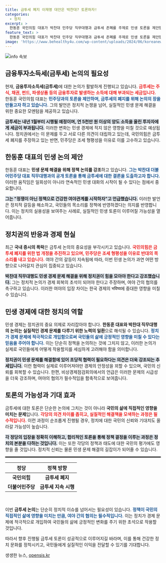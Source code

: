 ```yaml
---
title: 금투세 폐지 이재명 대안은 박찬대? 토론하자!
categories:
  - 정치
excerpt: >
  한동훈 국민의힘 대표가 박찬대 민주당 직무대행과 금투세 존폐를 주제로 민생 토론을 제안했습니다. 여야간 건강한 대화를 통해 경제 위기를 극복하자는 메시지에 귀추가 주목됩니다.
feature_text: >
  한동훈 국민의힘 대표가 박찬대 민주당 직무대행과 금투세 존폐를 주제로 민생 토론을 제안했습니다. 여야간 건강한 대화를 통해 경제 위기를 극복하자는 메시지에 귀추가 주목됩니다.
image: 'https://www.behealthy4u.com/wp-content/uploads/2024/06/koreanews.jpg'
---
```


<p><img src="https://www.behealthy4u.com/wp-content/uploads/2024/06/koreanews.jpg" alt="info 속보" /></p>

<h2 data-ke-size="size26">금융투자소득세(금투세) 논의의 필요성</h2>

<p data-ke-size="size16">현재, <b>금융투자소득세(금투세)</b>에 대한 논의가 활발하게 진행되고 있습니다. <b><span style="color: #ee2323;">금투세는 주식, 채권, 펀드, 파생상품 등의 금융투자로 발생하는 소득에 대해 부과되는 세금입니다.</span></b> 한동훈 국민의힘 대표는 <b><span style="color: #1a5490;">민주당과의 토론을 제안하며, 금투세의 폐지를 위해 논의의 장을 만들고자 하고 있습니다.</span></b> 그의 발언은 정치적 논쟁을 넘어, 실질적인 민생 문제 해결을 위한 중요한 모멘텀을 제공하고 있습니다.</p>

<p data-ke-size="size16"><b><span style="background-color: #21538527;">금투세는 내년 1월부터 시행될 예정이며, 연 5천만 원 이상의 양도 소득을 올린 투자자에게 세금이 부과됩니다.</span></b> 이러한 변화는 민생 경제에 적지 않은 영향을 미칠 것으로 예상됩니다. 정치권에서는 이 문제를 두고 서로 다른 의견이 대립하고 있는데, 국민의힘은 금투세 폐지를 주장하고 있는 반면, 민주당은 조세 형평성을 이유로 이를 고수하고 있습니다.</p>

<h2 data-ke-size="size26">한동훈 대표의 민생 논의 제안</h2>

<p data-ke-size="size16">한동훈 대표는 <b>민생 문제 해결을 위해 정책 논의를 강조</b>하고 있습니다. <b><span style="color: #1a5490;">그는 박찬대 더불어민주당 대표 직무대행과의 공개 토론을 통해 금투세에 대한 결론을 도출하고자 합니다.</span></b> 이러한 움직임은 일회성이 아니라 연속적인 민생 대화의 시작이 될 수 있다는 점에서 중요합니다.</p>

<p data-ke-size="size16"><b><span style="background-color: #21538527;">그는 "정쟁이 아닌 정책으로 건강한 여야관계를 시작하자"고 언급했습니다.</span></b> 이러한 발언은 정치적 갈등을 해소하고, 국민들의 목소리를 정책에 반영하겠다는 의지를 반영합니다. 이는 정치의 실용성을 보여주는 사례로, 실질적인 민생 토론이 이루어질 가능성을 열어줍니다.</p>

<h2 data-ke-size="size26">정치권의 반응과 경제 현실</h2>

<p data-ke-size="size16">최근 <b>국내 증시의 폭락</b>은 금투세 논의의 중요성을 부각시키고 있습니다. <b><span style="color: #ee2323;">국민의힘은 금투세 폐지를 위한 법 개정을 추진하고 있으며, 민주당은 조세 형평성을 이유로 반대의 목소리를 내고 있습니다.</span></b> 여야 간의 갈등이 지속됨에 따라, 이번 민생 논의가 과연 어떤 방향으로 나아갈지 관심이 집중되고 있습니다.</p>

<p data-ke-size="size16"><b><span style="background-color: #21538527;">박찬대 직무대행도 민생 경제 문제 해결을 위해 정치권이 힘을 모아야 한다고 강조했습니다.</span></b> 그는 정치적 논의가 경제 회복의 초석이 되어야 한다고 주장하며, 여야 간의 협의를 촉구하고 있습니다. 이러한 여야의 입장 차이는 한국 경제의 भविष्य에 중대한 영향을 미칠 수 있습니다.</p>

<h2 data-ke-size="size26">민생 경제에 대한 정치의 역할</h2>

<p data-ke-size="size16">민생 경제는 정치권의 중요 의제로 자리잡아야 합니다. <b>한동훈 대표와 박찬대 직무대행의 논의는 실질적인 경제 문제를 다루기 위한 노력의 일환</b>으로 해석될 수 있습니다. <b><span style="color: #1a5490;">정치가 경제 문제에 적극적으로 개입함으로써 국민들의 삶에 긍정적인 영향을 미칠 수 있다는 믿음을 주어야 합니다.</span></b> 이는 단순히 정책을 논의하는 것에 그치지 않고, 이러한 논의가 실제로 국민들에게 어떻게 작용할지를 세심하게 고려해야 함을 의미합니다.</p>

<p data-ke-size="size16"><b><span style="background-color: #21538527;">정치권이 민생 문제를 해결함에 있어 초당적 협력이 필요하다는 의견은 더욱 강조되는 추세입니다.</span></b> 이런 협력이 실제로 이루어져야만 경제의 안정성을 꾀할 수 있으며, 국민의 신뢰를 회복할 수 있습니다. 한편, 비상경제점검회의에서의 언급은 이러한 문제의 시급성을 더욱 강조하며, 여야의 협의가 필수적임을 함축적으로 보여줍니다.</p>

<h2 data-ke-size="size26">토론의 가능성과 기대 효과</h2>

<p data-ke-size="size16">금투세에 대한 토론은 단순한 논의에 그치는 것이 아니라 <b>국민의 삶에 직접적인 영향을 미치는 문제</b>입니다. <b><span style="color: #ee2323;">각당의 의견 차이를 좁히고, 실질적인 해결책을 모색하는 과정은 필수적입니다.</span></b> 이런 과정이 순조롭게 진행될 경우, 정치에 대한 국민의 신뢰와 기대치도 올라갈 가능성이 높습니다.</p>

<p data-ke-size="size16"><b><span style="background-color: #21538527;">각 정당의 입장을 정확히 이해하고, 합리적인 토론을 통해 정책 결정을 이루는 과정은 정치의 본분을 다하는 것입니다.</span></b> 이는 또한 각당의 정책과 태도에 대한 국민의 평가에도 영향을 줄 것입니다. 정치적 신뢰는 물론 민생 문제 해결의 길잡이가 되어줄 수 있습니다.</p>

<hr style="border: 1px solid #000;">

<table style="width: 100%; border-collapse: collapse;">
  <thead>
    <tr>
      <th style="text-align: center; height: 17px;"><b>정당</b></th>
      <th style="text-align: center; height: 17px;"><b>정책 방향</b></th>
    </tr>
  </thead>
  <tbody>
    <tr>
      <td style="text-align: center; height: 17px;"><b>국민의힘</b></td>
      <td style="text-align: center; height: 17px;"><b>금투세 폐지</b></td>
    </tr>
    <tr>
      <td style="text-align: center; height: 17px;"><b>더불어민주당</b></td>
      <td style="text-align: center; height: 17px;"><b>금투세 지속 시행</b></td>
    </tr>
  </tbody>
</table>

<p data-ke-size="size16">&nbsp;</p>

<p data-ke-size="size16">이번 <b>금투세 논의</b>는 단순히 정치적 이슈를 넘어서는 필요성이 있습니다. <b><span style="color: #1a5490;">정책이 국민의 직접적인 삶에 영향을 미치는 만큼, 여야 간의 협의는 필수적입니다.</span></b> 이는 정치가 경제 문제에 적극적으로 개입하여 국민들의 삶에 긍정적인 변화를 주기 위한 초석으로 작용할 것입니다.</p>

<p data-ke-size="size16">따라서 향후 진행될 금투세 토론이 성공적으로 이루어지길 바라며, 이를 통해 건강한 정치 문화를 정착시키고, 국민들에게 실질적인 이익을 전달할 수 있기를 기대합니다.</p>
생생한 뉴스, <a href="https://opensis.kr" rel="dofollow">opensis.kr</a>


